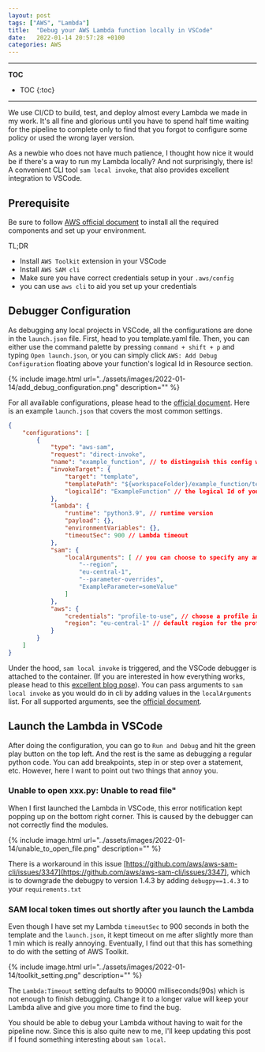 ```yaml
---
layout: post
tags: ["AWS", "Lambda"]
title:  "Debug your AWS Lambda function locally in VSCode"
date:   2022-01-14 20:57:28 +0100
categories: AWS
---
```

***
**TOC**

* TOC
{:toc}

***

We use CI/CD to build, test, and deploy almost every Lambda we made in my work. It's all fine and glorious until you have to spend half time waiting for the pipeline to complete only to find that you forgot to configure some policy or used the wrong layer version. 

As a newbie who does not have much patience, I thought how nice it would be if there's a way to run my Lambda locally? And not surprisingly, there is! A convenient CLI tool `sam local invoke`, that also provides excellent integration to VSCode. 

## Prerequisite
Be sure to follow [AWS official document](https://docs.aws.amazon.com/toolkit-for-vscode/latest/userguide/serverless-apps.html) to install all the required components and set up your environment. 

TL;DR
* Install `AWS Toolkit` extension in your VSCode
* Install `AWS SAM cli` 
* Make sure you have correct credentials setup in your `.aws/config`
* you can use `aws cli` to aid you set up your credentials

## Debugger Configuration
As debugging any local projects in VSCode, all the configurations are done in the `launch.json` file. First, head to you template.yaml file. Then, you can either use the command palette by pressing `command + shift + p` and typing `Open launch.json`, or you can simply click `AWS: Add Debug Configuration` floating above your function's logical Id in Resource section.

{% include image.html url="../assets/images/2022-01-14/add_debug_configuration.png" description="" %}

For all available configurations, please head to the [official document](https://docs.aws.amazon.com/toolkit-for-vscode/latest/userguide/serverless-apps-run-debug-config-ref.html#example-code). Here is an example `launch.json` that covers the most common settings.

```json
{
    "configurations": [
        {
            "type": "aws-sam",
            "request": "direct-invoke",
            "name": "example_function", // to distinguish this config with others
            "invokeTarget": {
                "target": "template",
                "templatePath": "${workspaceFolder}/example_function/template.yaml", // path to your template.yaml
                "logicalId": "ExampleFunction" // the logical Id of your function resource
            },
            "lambda": {
                "runtime": "python3.9", // runtime version
                "payload": {},
                "environmentVariables": {},
                "timeoutSec": 900 // Lambda timeout
            },
            "sam": {
                "localArguments": [ // you can choose to specify any amount of local arguments to SAM
                    "--region",
                    "eu-central-1",
                    "--parameter-overrides",
                    "ExampleParameter=someValue"
                ]
            },
            "aws": {
                "credentials": "profile-to-use", // choose a profile in your config
                "region": "eu-central-1" // default region for the profile
            }
        }
    ]
}
```

Under the hood, `sam local invoke` is triggered, and the VSCode debugger is attached to the container. (If you are interested in how everything works, please head to this [excellent blog pose](https://aws.plainenglish.io/aws-lambda-testing-and-debugging-using-visual-studio-code-aws-sam-and-docker-cbd095c2db74)). You can pass arguments to `sam local invoke` as you would do in cli by adding values in the `localArguments` list. For all supported arguments, see the [official document](https://docs.aws.amazon.com/serverless-application-model/latest/developerguide/sam-cli-command-reference-sam-local-invoke.html).

## Launch the Lambda in VSCode
After doing the configuration, you can go to `Run and Debug` and hit the green play button on the top left. And the rest is the same as debugging a regular python code. You can add breakpoints, step in or step over a statement, etc. However, here I want to point out two things that annoy you.

### Unable to open xxx.py: Unable to read file"
When I first launched the Lambda in VSCode, this error notification kept popping up on the bottom right corner. This is caused by the debugger can not correctly find the modules. 

{% include image.html url="../assets/images/2022-01-14/unable_to_open_file.png" description="" %}

There is a workaround in this issue [https://github.com/aws/aws-sam-cli/issues/3347](https://github.com/aws/aws-sam-cli/issues/3347), which is to downgrade the debugpy to version 1.4.3 by adding `debugpy==1.4.3` to your `requirements.txt`

### SAM local token times out shortly after you launch the Lambda
Even though I have set my Lambda `timeoutSec` to 900 seconds in both the template and the `launch.json`, it kept timeout on me after slightly more than 1 min which is really annoying. Eventually, I find out that this has something to do with the setting of AWS Toolkit.  

{% include image.html url="../assets/images/2022-01-14/toolkit_setting.png" description="" %}

The `Lambda:Timeout` setting defaults to 90000 milliseconds(90s) which is not enough to finish debugging. Change it to a longer value will keep your Lambda alive and give you more time to find the bug. 


You should be able to debug your Lambda without having to wait for the pipeline now. Since this is also quite new to me, I'll keep updating this post if I found something interesting about `sam local`. 
